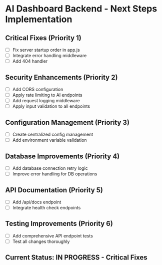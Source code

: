 # AI Dashboard Backend - Next Steps Implementation

## Critical Fixes (Priority 1)
- [ ] Fix server startup order in app.js
- [ ] Integrate error handling middleware
- [ ] Add 404 handler

## Security Enhancements (Priority 2)
- [ ] Add CORS configuration
- [ ] Apply rate limiting to AI endpoints
- [ ] Add request logging middleware
- [ ] Apply input validation to all endpoints

## Configuration Management (Priority 3)
- [ ] Create centralized config management
- [ ] Add environment variable validation

## Database Improvements (Priority 4)
- [ ] Add database connection retry logic
- [ ] Improve error handling for DB operations

## API Documentation (Priority 5)
- [ ] Add /api/docs endpoint
- [ ] Integrate health check endpoints

## Testing Improvements (Priority 6)
- [ ] Add comprehensive API endpoint tests
- [ ] Test all changes thoroughly

## Current Status: IN PROGRESS - Critical Fixes
